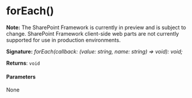 # forEach()
**Note:** The SharePoint Framework is currently in preview and is subject to change. SharePoint Framework client-side web parts are not currently supported for use in production environments.





**Signature:** _forEach(callback: (value: string, name: string) => void): void;_

**Returns**: `void`





#### Parameters
None


